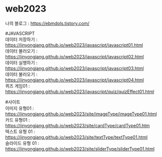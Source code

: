 # web2023

나의 블로그 : https://ebmdols.tistory.com/

#JAVASCRIPT    
데이터 저장하기 : https://jinyongjang.github.io/web2023/javascript/javascript01.html   
데이터 불러오기 : https://jinyongjang.github.io/web2023/javascript/javascript02.html   
데이터 실행하기 : https://jinyongjang.github.io/web2023/javascript/javascript03.html   
데이터 불러오기 : https://jinyongjang.github.io/web2023/javascript/javascript04.html   
퀴즈 게임01 : https://jinyongjang.github.io/web2023/javascript/quiz/quizEffect01.html   

#사이트   
이미지 유형01 : https://jinyongjang.github.io/web2023/site/imageType/imageType01.html    
카드 유형01 : https://jinyongjang.github.io/web2023/site/cardType/cardType01.htm   
텍스트 유형 01 : https://jinyongjang.github.io/web2023/site/textType/textType01.html   
슬라이드 유형 01 : https://jinyongjang.github.io/web2023/site/sliderType/sliderType01.html   
